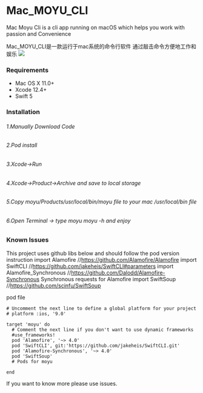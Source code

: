 # Mac_MOYU_CLI 

Mac Moyu Cli is a cli app running on macOS which helps you work with passion and Convenience

Mac_MOYU_CLI是一款运行于mac系统的命令行软件
通过敲击命令方便地工作和娱乐
![](https://mirror-gold-cdn.xitu.io/16b510f1da0f7e521b0?imageView2/1/w/100/h/100/q/85/format/webp/interlace/1)
### Requirements
* Mac OS X 11.0+
* Xcode 12.4+
* Swift 5

### Installation

###### 1.Manually Download Code
###### 2.Pod install
###### 3.Xcode->Run
###### 4.Xcode->Product->Archive and save to local storage
###### 5.Copy moyu/Products/usr/local/bin/moyu file to your mac /usr/local/bin file
###### 6.Open Terminal -> type moyu moyu -h and enjoy


### Known Issues
This project uses github libs below and should follow the pod version instruction
import Alamofire //https://github.com/Alamofire/Alamofire
import SwiftCLI //https://github.com/jakeheis/SwiftCLI#parameters
import Alamofire_Synchronous //https://github.com/Dalodd/Alamofire-Synchronous   Synchronous requests for Alamofire
import SwiftSoup //https://github.com/scinfu/SwiftSoup



pod file 

```
# Uncomment the next line to define a global platform for your project
# platform :ios, '9.0'

target 'moyu' do
  # Comment the next line if you don't want to use dynamic frameworks
  #use_frameworks!
  pod 'Alamofire', '~> 4.0'
  pod 'SwiftCLI', git:'https://github.com/jakeheis/SwiftCLI.git'
  pod 'Alamofire-Synchronous', '~> 4.0'
  pod 'SwiftSoup'
  # Pods for moyu

end

```

If you want to know more please use issues.

